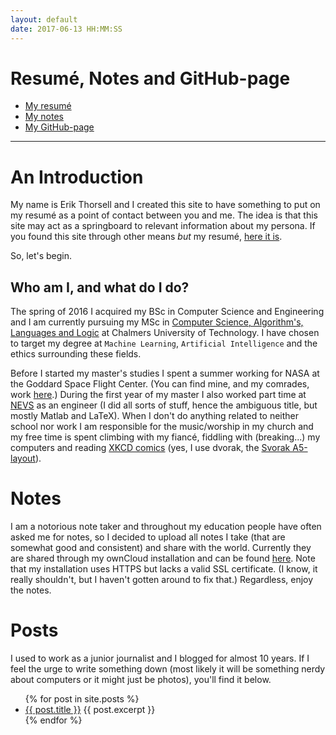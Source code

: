 ```yaml
---
layout: default
date: 2017-06-13 HH:MM:SS
---
```


# Resumé, Notes and GitHub-page #

* [My resumé](https://erikthorsell.github.io/download/erikthorsell_cv.pdf)
* [My notes](https://wirsenius.se:1339/index.php/s/aHfPK1Gp3xA3YdU)
* [My GitHub-page](https://github.com/ErikThorsell)

---

# An Introduction #

My name is Erik Thorsell and I created this site to have something to put on my
resumé as a point of contact between you and me. The idea is that this site may
act as a springboard to relevant information about my persona. If you found
this site through other means *but* my resumé, [here it
is]({{site.url}}/download/erikthorsell_cv.pdf).

So, let's begin.


## Who am I, and what do I do? ##

The spring of 2016 I acquired my BSc in Computer Science and Engineering and I
am currently pursuing my MSc in [Computer Science, Algorithm's, Languages and
Logic](https://www.chalmers.se/en/education/programmes/masters-info/Pages/Computer-Science-algorithms-languages-and-logic.aspx)
at Chalmers University of Technology. I have chosen to target my degree at
`Machine Learning`, `Artificial Intelligence` and the ethics surrounding these
fields.

Before I started my master's studies I spent a summer working for NASA at the
Goddard Space Flight Center. (You can find mine, and my comrades, work
[here](https://github.com/ErikThorsell/GSFC_Internship/).) During the first
year of my master I also worked part time at [NEVS](https://www.nevs.com/en/)
as an engineer (I did all sorts of stuff, hence the ambiguous title, but mostly
Matlab and LaTeX). When I don't do anything related to neither school nor work
I am responsible for the music/worship in my church and my free time is spent
climbing with my fiancé, fiddling with (breaking...) my computers and
reading [XKCD comics](https://xkcd.com/1787/) (yes, I use dvorak, the [Svorak
A5-layout](http://aoeu.info/s/dvorak/images/svorak-A5.png)).


# Notes #

I am a notorious note taker and throughout my education people have often asked
me for notes, so I decided to upload all notes I take (that are somewhat good
and consistent) and share with the world. Currently they are shared through my
ownCloud installation and can be found
[here](https://wirsenius.se:1339/index.php/s/aHfPK1Gp3xA3YdU).  Note that my
installation uses HTTPS but lacks a valid SSL certificate. (I know, it really
shouldn't, but I haven't gotten around to fix that.) Regardless, enjoy the
notes.

# Posts #

I used to work as a junior journalist and I blogged for almost 10 years. If I
feel the urge to write something down (most likely it will be something nerdy
about computers or it might just be photos), you'll find it below.

<ul>
  {% for post in site.posts %}
    <li>
      <a href="{{ post.url }}">{{ post.title }}</a>
      {{ post.excerpt }}
    </li>
  {% endfor %}
</ul>

